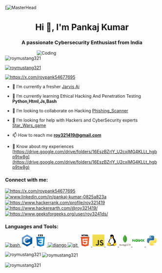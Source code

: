 [![MasterHead](https://tenor.com/view/ninjala-jane-hacker-hacking-computer-gif-20337624)
<h1 align="center">Hi 👋, I'm Pankaj Kumar</h1>
<h3 align="center">A passionate Cybersecurity Enthusiast from India</h3>
<img align="right" alt="Coding" width="400" src="https://outlane.co/now/new-shot-programmer-animation/

<p align="left"> <img src="https://komarev.com/ghpvc/?username=roymustang321&label=Profile%20views&color=0e75b6&style=flat" alt="roymustang321" /> </p>

<p align="left"> <a href="https://github.com/ryo-ma/github-profile-trophy"><img src="https://github-profile-trophy.vercel.app/?username=roymustang321" alt="roymustang321" /></a> </p>

<p align="left"> <a href="https://twitter.com/https://x.com/roypank54677695" target="blank"><img src="https://img.shields.io/twitter/follow/https://x.com/roypank54677695?logo=twitter&style=for-the-badge" alt="https://x.com/roypank54677695" /></a> </p>

- 🔭 I’m currently a fresher [Jarvis Ai](https://github.com/RoyMustang321/AI_Jarvis)

- 🌱 I’m currently learning Ethical Hacking And Penetration Testing **Python,Html,Js,Bash**

- 👯 I’m looking to collaborate on Hacking [Phishing_Scanner](https://github.com/RoyMustang321/Phishing_Scanner)

- 🤝 I’m looking for help with Hackers and CyberSecurity experts [Star_Wars_game](https://github.com/RoyMustang321/Stars-wars-game-Project)

- 📫 How to reach me **roy321419@gmail.com**

- 📄 Know about my experiences [https://drive.google.com/drive/folders/16EszBZrlY_U2cxiMG4KLLt_hgbp9tw8g](https://drive.google.com/drive/folders/16EszBZrlY_U2cxiMG4KLLt_hgbp9tw8g)

<h3 align="left">Connect with me:</h3>
<p align="left">
<a href="https://twitter.com/https://x.com/roypank54677695" target="blank"><img align="center" src="https://raw.githubusercontent.com/rahuldkjain/github-profile-readme-generator/master/src/images/icons/Social/twitter.svg" alt="https://x.com/roypank54677695" height="30" width="40" /></a>
<a href="https://linkedin.com/in/www.linkedin.com/in/pankaj-kumar-0825a823a" target="blank"><img align="center" src="https://raw.githubusercontent.com/rahuldkjain/github-profile-readme-generator/master/src/images/icons/Social/linked-in-alt.svg" alt="www.linkedin.com/in/pankaj-kumar-0825a823a" height="30" width="40" /></a>
<a href="https://www.hackerrank.com/https://www.hackerrank.com/profile/roy321419" target="blank"><img align="center" src="https://raw.githubusercontent.com/rahuldkjain/github-profile-readme-generator/master/src/images/icons/Social/hackerrank.svg" alt="https://www.hackerrank.com/profile/roy321419" height="30" width="40" /></a>
<a href="https://www.hackerearth.com/https://www.hackerearth.com/@roy321419/" target="blank"><img align="center" src="https://raw.githubusercontent.com/rahuldkjain/github-profile-readme-generator/master/src/images/icons/Social/hackerearth.svg" alt="https://www.hackerearth.com/@roy321419/" height="30" width="40" /></a>
<a href="https://auth.geeksforgeeks.org/user/https://www.geeksforgeeks.org/user/roy3241ds/" target="blank"><img align="center" src="https://raw.githubusercontent.com/rahuldkjain/github-profile-readme-generator/master/src/images/icons/Social/geeks-for-geeks.svg" alt="https://www.geeksforgeeks.org/user/roy3241ds/" height="30" width="40" /></a>
</p>

<h3 align="left">Languages and Tools:</h3>
<p align="left"> <a href="https://www.gnu.org/software/bash/" target="_blank" rel="noreferrer"> <img src="https://www.vectorlogo.zone/logos/gnu_bash/gnu_bash-icon.svg" alt="bash" width="40" height="40"/> </a> <a href="https://www.cprogramming.com/" target="_blank" rel="noreferrer"> <img src="https://raw.githubusercontent.com/devicons/devicon/master/icons/c/c-original.svg" alt="c" width="40" height="40"/> </a> <a href="https://www.w3schools.com/css/" target="_blank" rel="noreferrer"> <img src="https://raw.githubusercontent.com/devicons/devicon/master/icons/css3/css3-original-wordmark.svg" alt="css3" width="40" height="40"/> </a> <a href="https://www.djangoproject.com/" target="_blank" rel="noreferrer"> <img src="https://cdn.worldvectorlogo.com/logos/django.svg" alt="django" width="40" height="40"/> </a> <a href="https://git-scm.com/" target="_blank" rel="noreferrer"> <img src="https://www.vectorlogo.zone/logos/git-scm/git-scm-icon.svg" alt="git" width="40" height="40"/> </a> <a href="https://www.w3.org/html/" target="_blank" rel="noreferrer"> <img src="https://raw.githubusercontent.com/devicons/devicon/master/icons/html5/html5-original-wordmark.svg" alt="html5" width="40" height="40"/> </a> <a href="https://developer.mozilla.org/en-US/docs/Web/JavaScript" target="_blank" rel="noreferrer"> <img src="https://raw.githubusercontent.com/devicons/devicon/master/icons/javascript/javascript-original.svg" alt="javascript" width="40" height="40"/> </a> <a href="https://www.linux.org/" target="_blank" rel="noreferrer"> <img src="https://raw.githubusercontent.com/devicons/devicon/master/icons/linux/linux-original.svg" alt="linux" width="40" height="40"/> </a> <a href="https://www.mongodb.com/" target="_blank" rel="noreferrer"> <img src="https://raw.githubusercontent.com/devicons/devicon/master/icons/mongodb/mongodb-original-wordmark.svg" alt="mongodb" width="40" height="40"/> </a> <a href="https://www.nginx.com" target="_blank" rel="noreferrer"> <img src="https://raw.githubusercontent.com/devicons/devicon/master/icons/nginx/nginx-original.svg" alt="nginx" width="40" height="40"/> </a> <a href="https://www.python.org" target="_blank" rel="noreferrer"> <img src="https://raw.githubusercontent.com/devicons/devicon/master/icons/python/python-original.svg" alt="python" width="40" height="40"/> </a> </p>

<p><img align="left" src="https://github-readme-stats.vercel.app/api/top-langs?username=roymustang321&show_icons=true&locale=en&layout=compact" alt="roymustang321" /></p>

<p>&nbsp;<img align="center" src="https://github-readme-stats.vercel.app/api?username=roymustang321&show_icons=true&locale=en" alt="roymustang321" /></p>

<p><img align="center" src="https://github-readme-streak-stats.herokuapp.com/?user=roymustang321&" alt="roymustang321" /></p>
